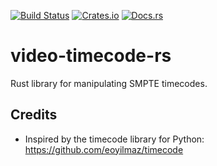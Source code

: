 [![Build Status](https://travis-ci.org/bkhl/video-timecode-rs.svg?branch=master)](https://travis-ci.org/bkhl/video-timecode-rs)
[![Crates.io](https://img.shields.io/crates/v/video-timecode.svg)](https://crates.io/crates/video-timecode)
[![Docs.rs](https://img.shields.io/badge/docs.rs--blue.svg)](https://docs.rs/video-timecode/)

# video-timecode-rs

Rust library for manipulating SMPTE timecodes.

## Credits

* Inspired by the timecode library for Python: https://github.com/eoyilmaz/timecode
